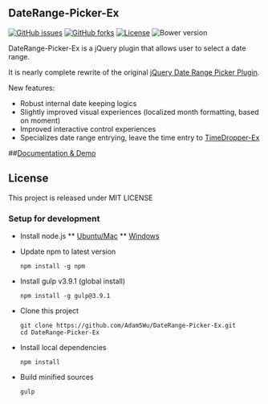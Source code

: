## DateRange-Picker-Ex
[![GitHub issues](https://img.shields.io/github/issues/Adam5Wu/DateRange-Picker-Ex.svg)](https://github.com/Adam5Wu/DateRange-Picker-Ex/issues)
[![GitHub forks](https://img.shields.io/github/forks/Adam5Wu/DateRange-Picker-Ex.svg)](https://github.com/Adam5Wu/DateRange-Picker-Ex/network)
[![License](https://img.shields.io/github/license/Adam5Wu/DateRange-Picker-Ex.svg)](./LICENSE.txt)
![Bower version](https://img.shields.io/bower/v/daterange-picker-ex.svg?maxAge=3600)

DateRange-Picker-Ex is a jQuery plugin that allows user to select a date range.

It is nearly complete rewrite of the original [jQuery Date Range Picker Plugin](https://github.com/longbill/jquery-date-range-picker).

New features:
- Robust internal date keeping logics
- Slightly improved visual experiences (localized month formatting, based on moment)
- Improved interactive control experiences
- Specializes date range entrying, leave the time entry to [TimeDropper-Ex](https://adam5wu.github.io/TimeDropper-Ex/)

##[Documentation & Demo](https://adam5wu.github.io/DateRange-Picker-Ex/)

## License
This project is released under MIT LICENSE

### Setup for development
* Install node.js
** [Ubuntu/Mac](https://github.com/creationix/nvm)
** [Windows](https://nodejs.org/en/download/)
* Update npm to latest version
	```
	npm install -g npm
	```
	
* Install gulp v3.9.1 (global install)
	```
	npm install -g gulp@3.9.1
	```
	
* Clone this project
	```
	git clone https://github.com/Adam5Wu/DateRange-Picker-Ex.git
	cd DateRange-Picker-Ex
	```
	
* Install local dependencies
	```
	npm install
	```
	
* Build minified sources
	```
	gulp
	```
